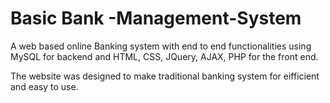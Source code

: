 # Basic Bank -Management-System

A web based online Banking system with end to end functionalities using MySQL for backend and HTML, CSS, JQuery, AJAX, PHP for the front end.

The website was designed to make traditional banking system for eifficient and easy to use. 
